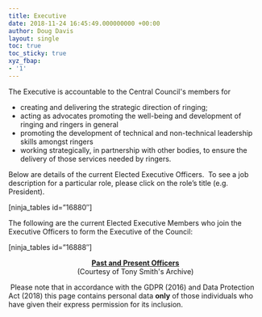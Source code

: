 ```yaml
---
title: Executive
date: 2018-11-24 16:45:49.000000000 +00:00
author: Doug Davis
layout: single
toc: true
toc_sticky: true
xyz_fbap:
- '1'
---
```

The Executive is accountable to the Central Council&apos;s members for

  * creating and delivering the strategic direction of ringing;
  * acting as advocates promoting the well-being and development of ringing and ringers in general
  * promoting the development of technical and non-technical leadership skills amongst ringers
  * working strategically, in partnership with other bodies, to ensure the delivery of those services needed by ringers.

Below are details of the current Elected Executive Officers.  To see a job description for a particular role, please click on the role’s title (e.g. President).

[ninja_tables id=&#8221;16880&#8243;]

The following are the current Elected Executive Members who join the Executive Officers to form the Executive of the Council:

[ninja_tables id=&#8221;16888&#8243;]

<p style="text-align: center;">
  <strong><a href="http://www.methods.org.uk/archive/ccoffcrs.htm" target="_blank" rel="noopener noreferrer">Past and Present Officers</a><br /></strong>(Courtesy of Tony Smith&apos;s Archive)
</p>

 Please note that in accordance with the GDPR (2016) and Data Protection Act (2018) this page contains personal data **only** of those individuals who have given their express permission for its inclusion.
